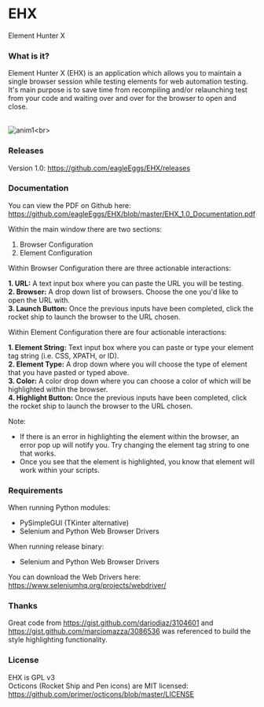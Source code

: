 # EHX
Element Hunter X

### What is it?

Element Hunter X (EHX) is an application which allows you to maintain a single browser session while testing elements for web automation testing. It's main purpose is to save time from recompiling and/or relaunching test from your code and waiting over and over for the browser to open and close. <br><br>

![anim1](https://github.com/eagleEggs/testStream/blob/master/EHXimg.png?)<br>

### Releases

Version 1.0: https://github.com/eagleEggs/EHX/releases <br>

### Documentation

You can view the PDF on Github here: https://github.com/eagleEggs/EHX/blob/master/EHX_1.0_Documentation.pdf

Within the main window there are two sections:

 1. Browser Configuration
 2. Element Configuration

Within Browser Configuration there are three actionable interactions:

  <b>1. URL:</b> A text input box where you can paste the URL you will be testing.<br>
  <b>2. Browser:</b> A drop down list of browsers. Choose the one you'd like to open the URL with.<br>
  <b>3. Launch Button:</b> Once the previous inputs have been completed, click the rocket ship to launch the browser to the URL chosen.<br>

Within Element Configuration there are four actionable interactions:

   <b>1. Element String:</b> Text input box where you can paste or type your element tag string (i.e. CSS, XPATH, or ID).<br>
   <b>2. Element Type:</b> A drop down where you will choose the type of element that you have pasted or typed above.<br>
  <b>3. Color:</b> A color drop down where you can choose a color of which will be highlighted within the browser.<br>
  <b>4. Highlight Button:</b> Once the previous inputs have been completed, click the rocket ship to launch the browser to the URL chosen.

Note:

 - If there is an error in highlighting the element within the browser, an error pop up will notify you. Try changing the element tag string to one that works.
 - Once you see that the element is highlighted, you know that element will work within your scripts.

### Requirements

When running Python modules: <br>
 - PySimpleGUI (TKinter alternative)<br>
 - Selenium and Python Web Browser Drivers

When running release binary: <br>
 - Selenium and Python Web Browser Drivers
 
You can download the Web Drivers here: https://www.seleniumhq.org/projects/webdriver/

### Thanks

Great code from https://gist.github.com/dariodiaz/3104601 and https://gist.github.com/marciomazza/3086536 was referenced
to build the style highlighting functionality.

### License

EHX is GPL v3<br>
Octicons (Rocket Ship and Pen icons) are MIT licensed: https://github.com/primer/octicons/blob/master/LICENSE
